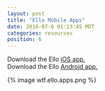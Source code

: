 ```yaml
---
layout: post
title: "Ello Mobile Apps"
date: 2016-07-6 01:23:45 MDT
categories: resources
position: 6
---
```


Download the Ello [iOS app.](https://search.itunes.apple.com/WebObjects/MZContentLink.woa/wa/link?mt=8&path=apps%2fello%2fello)    
Download the Ello [Android app.](https://play.google.com/store/apps/details?id=co.ello.ElloApp)

{% image wtf.ello.apps.png %}

